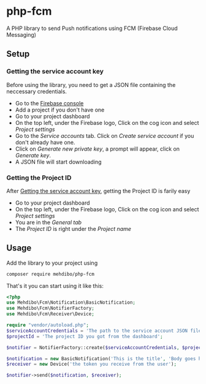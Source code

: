 # php-fcm
A PHP library to send Push notifications using FCM (Firebase Cloud Messaging)

## Setup

### Getting the service account key

Before using the library, you need to get a JSON file containing the neccessary credentials.

- Go to the [Firebase console](https://console.firebase.google.com/u/0/)
- Add a project if you don't have one
- Go to your project dashboard
- On the top left, under the Firebase logo, Click on the cog icon and select *Project settings*
- Go to the *Service accounts* tab. Click on *Create service account* if you don't already have one.
- Click on *Generate new private key*, a prompt will appear, click on *Generate key*.
- A JSON file will start downloading

### Getting the Project ID

After [Getting the service account key](#getting-the-service-account-key), getting the Project ID is farily easy

- Go to your project dashboard
- On the top left, under the Firebase logo, Click on the cog icon and select *Project settings*
- You are in the *General tab*
- The *Project ID* is right under the *Project name*

## Usage

Add the library to your project using
```sh
composer require mehdibo/php-fcm
```

That's it you can start using it like this:

```php
<?php
use Mehdibo\Fcm\Notification\BasicNotification;
use Mehdibo\Fcm\NotifierFactory;
use Mehdibo\Fcm\Receiver\Device;

require "vendor/autoload.php";
$serviceAccountCredentials = 'The path to the service account JSON file';
$projectId = 'The project ID you got from the dashboard';

$notifier = NotifierFactory::create($serviceAccountCredentials, $projectId);

$notification = new BasicNotification('This is the title', 'Body goes here');
$receiver = new Device('the token you receive from the user');

$notifier->send($notification, $receiver);
```
